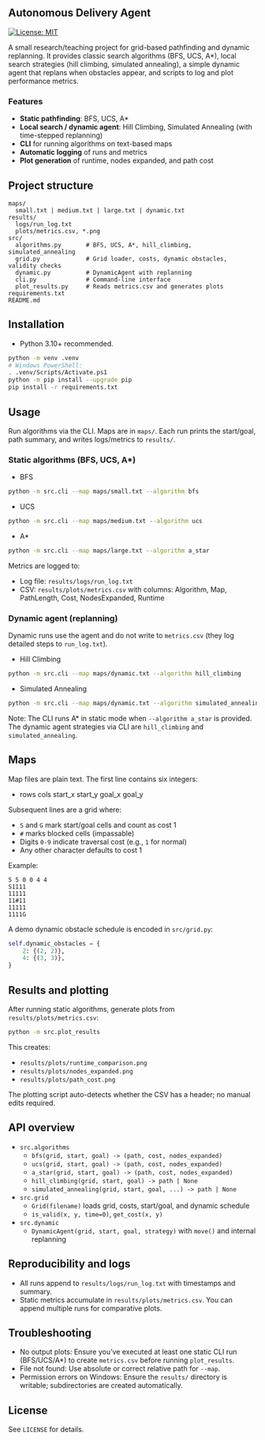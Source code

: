 ## Autonomous Delivery Agent

[![License: MIT](https://img.shields.io/badge/License-MIT-yellow.svg)](LICENSE)

A small research/teaching project for grid-based pathfinding and dynamic replanning. It provides classic search algorithms (BFS, UCS, A\*), local search strategies (hill climbing, simulated annealing), a simple dynamic agent that replans when obstacles appear, and scripts to log and plot performance metrics.

### Features

- **Static pathfinding**: BFS, UCS, A\*
- **Local search / dynamic agent**: Hill Climbing, Simulated Annealing (with time-stepped replanning)
- **CLI** for running algorithms on text-based maps
- **Automatic logging** of runs and metrics
- **Plot generation** of runtime, nodes expanded, and path cost

## Project structure

```
maps/
  small.txt | medium.txt | large.txt | dynamic.txt
results/
  logs/run_log.txt
  plots/metrics.csv, *.png
src/
  algorithms.py       # BFS, UCS, A*, hill_climbing, simulated_annealing
  grid.py             # Grid loader, costs, dynamic obstacles, validity checks
  dynamic.py          # DynamicAgent with replanning
  cli.py              # Command-line interface
  plot_results.py     # Reads metrics.csv and generates plots
requirements.txt
README.md
```

## Installation

- Python 3.10+ recommended.

```bash
python -m venv .venv
# Windows PowerShell:
. .venv/Scripts/Activate.ps1
python -m pip install --upgrade pip
pip install -r requirements.txt
```

## Usage

Run algorithms via the CLI. Maps are in `maps/`. Each run prints the start/goal, path summary, and writes logs/metrics to `results/`.

### Static algorithms (BFS, UCS, A\*)

- BFS

```bash
python -m src.cli --map maps/small.txt --algorithm bfs
```

- UCS

```bash
python -m src.cli --map maps/medium.txt --algorithm ucs
```

- A\*

```bash
python -m src.cli --map maps/large.txt --algorithm a_star
```

Metrics are logged to:

- Log file: `results/logs/run_log.txt`
- CSV: `results/plots/metrics.csv` with columns: Algorithm, Map, PathLength, Cost, NodesExpanded, Runtime

### Dynamic agent (replanning)

Dynamic runs use the agent and do not write to `metrics.csv` (they log detailed steps to `run_log.txt`).

- Hill Climbing

```bash
python -m src.cli --map maps/dynamic.txt --algorithm hill_climbing
```

- Simulated Annealing

```bash
python -m src.cli --map maps/dynamic.txt --algorithm simulated_annealing
```

Note: The CLI runs A\* in static mode when `--algorithm a_star` is provided. The dynamic agent strategies via CLI are `hill_climbing` and `simulated_annealing`.

## Maps

Map files are plain text. The first line contains six integers:

- rows cols start_x start_y goal_x goal_y

Subsequent lines are a grid where:

- `S` and `G` mark start/goal cells and count as cost 1
- `#` marks blocked cells (impassable)
- Digits `0-9` indicate traversal cost (e.g., `1` for normal)
- Any other character defaults to cost 1

Example:

```
5 5 0 0 4 4
S1111
11111
11#11
11111
1111G
```

A demo dynamic obstacle schedule is encoded in `src/grid.py`:

```python
self.dynamic_obstacles = {
    2: {(2, 2)},
    4: {(3, 3)},
}
```

## Results and plotting

After running static algorithms, generate plots from `results/plots/metrics.csv`:

```bash
python -m src.plot_results
```

This creates:

- `results/plots/runtime_comparison.png`
- `results/plots/nodes_expanded.png`
- `results/plots/path_cost.png`

The plotting script auto-detects whether the CSV has a header; no manual edits required.

## API overview

- `src.algorithms`
  - `bfs(grid, start, goal) -> (path, cost, nodes_expanded)`
  - `ucs(grid, start, goal) -> (path, cost, nodes_expanded)`
  - `a_star(grid, start, goal) -> (path, cost, nodes_expanded)`
  - `hill_climbing(grid, start, goal) -> path | None`
  - `simulated_annealing(grid, start, goal, ...) -> path | None`
- `src.grid`
  - `Grid(filename)` loads grid, costs, start/goal, and dynamic schedule
  - `is_valid(x, y, time=0)`, `get_cost(x, y)`
- `src.dynamic`
  - `DynamicAgent(grid, start, goal, strategy)` with `move()` and internal replanning

## Reproducibility and logs

- All runs append to `results/logs/run_log.txt` with timestamps and summary.
- Static metrics accumulate in `results/plots/metrics.csv`. You can append multiple runs for comparative plots.

## Troubleshooting

- No output plots: Ensure you’ve executed at least one static CLI run (BFS/UCS/A\*) to create `metrics.csv` before running `plot_results`.
- File not found: Use absolute or correct relative path for `--map`.
- Permission errors on Windows: Ensure the `results/` directory is writable; subdirectories are created automatically.

## License

See `LICENSE` for details.
